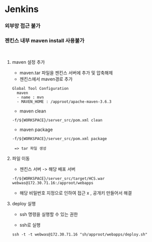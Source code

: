 # Jenkins

### 외부망 접근 불가
### 젠킨스 내부 maven install 사용불가

<br/>

1. maven 설정 추가

	* maven.tar 파일을 젠킨스 서버에 추가 및 압축해제
	* 젠킨스에서 maven경로 추가
	```
	Global Tool Configuration
	  maven 
	  - name : mvn
	  - MAVEN_HOME : /approot/apache-maven-3.6.3
	```
	
	* maven clean
	```
	-f/${WORKSPACE}/server_src/pom.xml clean
	```
	
	* maven package
	```
	-f/${WORKSPACE}/server_src/pom.xml package
	```
	
	    => tar 파일 생성

2. 파일 이동
	
    * 젠킨스 서버 -> 해당 배포 서버
    ```
	-f/${WORKSPACE}/server_src/target/HCS.war webwas@172.30.71.16:/approot/webapps
    ``` 
    * 해당 비밀번호 지정으로 인하여 접근 x , 공개키 만들어서 해결

3. deploy 실행

	* ssh 명령을 실행할 수 있는 권한
	
	* ssh로 실행
	```
	ssh -t -t webwas@172.30.71.16 "sh/approot/webapps/deploy.sh"
	```
 

